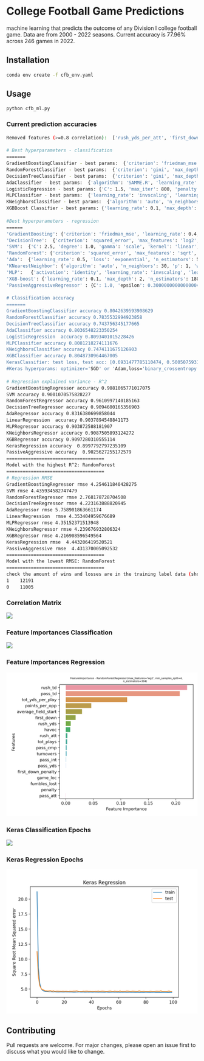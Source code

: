# College Football Game Predictions

machine learning that predicts the outcome of any Division I college football game. Data are from 2000 - 2022 seasons.
Current accuracy is 77.96% across 246 games in 2022.

## Installation
```bash
conda env create -f cfb_env.yaml
```

## Usage

```python
python cfb_ml.py
```
### Current prediction accuracies
```bash
Removed features (>=0.8 correlation):  ['rush_yds_per_att', 'first_down_pass', 'first_down_rush', 'penalty_yds']

# Best hyperparameters - classification
=======
GradientBoostingClassifier - best params:  {'criterion': 'friedman_mse', 'learning_rate': 0.30000000000000004, 'loss': 'log_loss', 'max_depth': 2, 'max_features': 'log2', 'n_estimators': 300}
RandomForestClassifier - best params:  {'criterion': 'gini', 'max_depth': 4, 'max_features': 'log2', 'n_estimators': 300}
DecisionTreeClassifier - best params:  {'criterion': 'gini', 'max_depth': 4, 'max_features': 'sqrt', 'splitter': 'best'}
AdaClassifier - best params:  {'algorithm': 'SAMME.R', 'learning_rate': 1.0, 'n_estimators': 150}
LogisticRegression - best params: {'C': 1.5, 'max_iter': 800, 'penalty': 'l2', 'solver': 'lbfgs'}
MLPClassifier - best params:  {'learning_rate': 'invscaling', 'learning_rate_init': 0.004, 'max_iter': 700, 'solver': 'lbfgs'}
KNeighborsClassifier - best params:  {'algorithm': 'auto', 'n_neighbors': 100, 'p': 1, 'weights': 'distance'}
XGBBoost Classifier - best params: {'learning_rate': 0.1, 'max_depth': 4, 'n_estimators': 180}

#Best hyperparameters - regression
======
'GradientBoosting': {'criterion': 'friedman_mse', 'learning_rate': 0.4, 'loss': 'squared_error', 'max_depth': 1, 'max_features': 'sqrt', 'n_estimators': 400}
'DecisionTree':  {'criterion': 'squared_error', 'max_features': 'log2', 'min_samples_split': 4, 'splitter': 'random'}
'SVM':  {'C': 2.5, 'degree': 1.0, 'gamma': 'scale', 'kernel': 'linear', 'tol': 0.001}
'RandomForest': {'criterion': 'squared_error', 'max_features': 'sqrt', 'min_samples_split': 3, 'n_estimators': 300}
'Ada':  {'learning_rate': 0.5, 'loss': 'exponential', 'n_estimators': 50}
'KNearestNeighbor': {'algorithm': 'auto', 'n_neighbors': 30, 'p': 1, 'weights': 'distance'}
'MLP':   {'activation': 'identity', 'learning_rate': 'invscaling', 'learning_rate_init': 0.002, 'max_iter': 900, 'solver': 'lbfgs'}
'XGB-boost': {'learning_rate': 0.1, 'max_depth': 2, 'n_estimators': 180}
'PassiveAggressiveRegressor' : {C': 1.0, 'epsilon': 0.30000000000000004, 'max_iter': 500, 'tol': 0.010000000000000002}

# Classification accuracy
=======
GradientBoostingClassifier accuracy 0.8042639593908629
RandomForestClassifier accuracy 0.7835532994923858
DecisionTreeClassifier accuracy 0.743756345177665
AdaClassifier accuracy 0.8036548223350254
LogisticRegression  accuracy 0.8093401015228426
MLPClassifier accuracy 0.8081218274111676
KNeighborsClassifier accuracy 0.7474111675126903
XGBClassifier accuracy 0.8048730964467005
KerasClassifier: test loss, test acc: [0.6931477785110474, 0.5005075931549072]
#Keras hyperparams: optimizer='SGD' or 'Adam,loss='binary_crossentropy'

# Regression explained variance - R^2
GradientBoostingRegressor accuracy 0.9081065771017075
SVM accuracy 0.9001070575828227
RandomForestRegressor accuracy 0.9610997140185163
DecisionTreeRegressor accuracy 0.9094600165356903
AdaRegressor accuracy 0.8316380699858044
LinearRegression  accuracy 0.9037894548841173
MLPRegressor accuracy 0.903872588181907
KNeighborsRegressor accuracy 0.9087505893124272
XGBRegressor accuracy 0.9097280310555114
KerasRegression accuracy  0.8997792797235109
PassiveAggressive accuracy  0.9025627255172579
====================================
Model with the highest R^2: RandomForest
====================================
# Regression RMSE
GradientBoostingRegressor rmse 4.254611840428275
SVM rmse 4.435934582747479
RandomForestRegressor rmse 2.768178728704508
DecisionTreeRegressor rmse 4.223163888820945
AdaRegressor rmse 5.758901863661174
LinearRegression  rmse 4.353404959676689
MLPRegressor rmse 4.35152371513948
KNeighborsRegressor rmse 4.239676932806324
XGBRegressor rmse 4.216908596549564
KerasRegression rmse  4.443206419520521
PassiveAggressive rmse  4.431370005092532
====================================
Model with the lowest RMSE: RandomForest
====================================
check the amount of wins and losses are in the training label data (should be almost equal):
1    12191
0    11005

```
### Correlation Matrix
![](https://github.com/bszek213/college_football_machine_learning/blob/master/correlations.png)


### Feature Importances Classification
![](https://github.com/bszek213/college_football_machine_learning/blob/master/Classification/FeatureImportance.png)

### Feature Importances Regression
![](https://github.com/bszek213/college_football_machine_learning/blob/master/Regression/FeatureImportance.png)

### Keras Classification Epochs
![](https://github.com/bszek213/college_football_machine_learning/blob/master/Classification/keras_model_acc.png)

### Keras Regression Epochs
![](https://github.com/bszek213/college_football_machine_learning/blob/master/Regression/keras_model_regression.png)

## Contributing
Pull requests are welcome. For major changes, please open an issue first to discuss what you would like to change.
